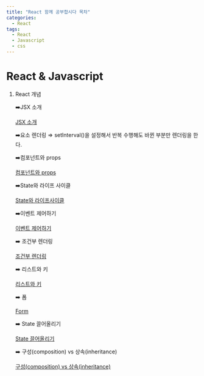 ```yaml
---
title: "React 함께 공부합시다 목차"
categories:
  - React
tags:
  - React
  - Javascript
  - css
---
```

# React & Javascript

1. React 개념

      ➡️JSX 소개

    [JSX 소개](https://www.notion.so/21dbbf97ae0d4f8eb4aded236f483fef)

      ➡️요소 렌더링 ⇒ setInterval()을 설정해서 반복 수행해도 바뀐 부분만 렌더링을 한다.

      ➡️컴포넌트와 props 

    [컴포넌트와 props](https://www.notion.so/a5130d3209e240cb9b11b99636a0c7a7)

      ➡️State와 라이프 사이클

    [State와 라이프사이클](https://www.notion.so/dfb9fdfe4c8349a3b68756505065acbf)

      ➡️이벤트 제어하기

    [이벤트 제어하기](https://www.notion.so/e8a21ef8c153466a8d58360591a697a6)

      ➡️ 조건부 렌더링

    [조건부 렌더링](https://www.notion.so/e707d03cf28d4e91b8f5d43ff670fb77)

      ➡️ 리스트와 키

    [리스트와 키](https://www.notion.so/7d422c8e6e034518ab06b8e3d30728ad)

      ➡️ 폼

    [Form](https://www.notion.so/f4335ae6e93b44abb5b13fe7340c2ed0)

      ➡️ State 끌어올리기

    [State 끌어올리기](https://www.notion.so/58e5d955c0f448bd879c62f4db9dd03c)

      ➡️ 구성(composition) vs 상속(inheritance)

    [구성(composition) vs 상속(inheritance)](https://www.notion.so/aefd20d4c8164ae6b71e12075395b17b)
